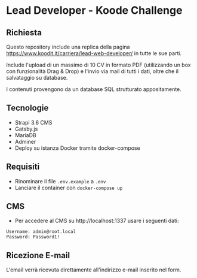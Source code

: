 Lead Developer - Koode Challenge
===============

## Richiesta

Questo repository include una replica della pagina https://www.koodit.it/carriera/lead-web-developer/ in tutte le sue parti.

Include l'upload di un massimo di 10 CV in formato PDF (utilizzando un box con funzionalità Drag & Drop) e l'invio via mail di tutti i dati, oltre che il salvataggio su database.

I contenuti provengono da un database SQL strutturato appositamente.

## Tecnologie
<ul>
  <li>Strapi 3.6 CMS</li>
  <li>Gatsby.js</li>
  <li>MariaDB</li>
  <li>Adminer</li>
  <li>Deploy su istanza Docker tramite docker-compose</li>
</ul>

## Requisiti

- Rinominare il file `.env.example` a `.env`
- Lanciare il container con `docker-compose up`

## CMS
- Per accedere al CMS su http://localhost:1337 usare i seguenti dati:  
```
Username: admin@root.local 
Password: Password1!
```

## Ricezione E-mail
L'email verrà ricevuta direttamente all'indirizzo e-mail inserito nel form.
